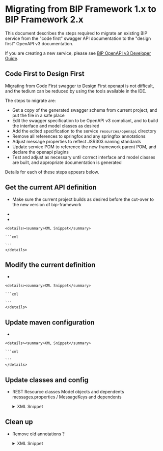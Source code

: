 # Migrating from BIP Framework 1.x to BIP Framework 2.x

This document describes the steps required to migrate an existing BIP service from the "code first" swagger API documentation to the "design first" OpenAPI v3 documentation.

If you are creating a new service, please see [BIP OpenAPI v3 Developer Guide](./openapi-v3-developer-guide.md).

## Code First to Design First

Migrating from Code First swagger to Design First openapi is not difficult, and the tedium can be reduced by using the tools available in the IDE.

The steps to migrate are:

- Get a copy of the generated swagger schema from current project, and put the file in a safe place
- Edit the swagger specification to be OpenAPI v3 compliant, and to build the interface and model classes as desired
- Add the edited specification to the service `resources/openapi` directory
- Remove all references to springfox and any springfox annotations
- Adjust message properties to reflect JSR303 naming standards
- Update service POM to reference the new framework parent POM, and declare the openapi plugins
- Test and adjust as necessary until correct interface and model classes are built, and appropriate documentation is generated

Details for each of these steps appears below.

## Get the current API definition

- Make sure the current project builds as desired before the cut-over to the new version of bip-framework
-

-

	<details><summary>XML Snippet</summary>

	```xml

	```
	</details>

## Modify the current definition

-

	<details><summary>XML Snippet</summary>

	```xml

	```
	</details>

## Update maven configuration

-

	<details><summary>XML Snippet</summary>

	```xml

	```
	</details>

## Update classes and config

- REST Resource classes Model objects and dependents messages.properties / MessageKeys and dependents

	<details><summary>XML Snippet</summary>

	```xml

	```
	</details>

## Clean up

- Remove old annotations ?

	<details><summary>XML Snippet</summary>

	```xml

	```
	</details>
